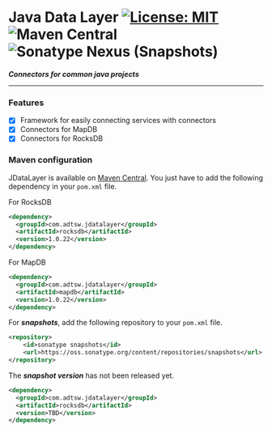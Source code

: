 # Java Data Layer  [![License: MIT](https://img.shields.io/badge/License-MIT-brightgreen.svg)](https://opensource.org/licenses/MIT) ![Maven Central](https://img.shields.io/maven-central/v/com.adtsw.jdatalayer/rocksdb?color=blue&label=Version) ![Sonatype Nexus (Snapshots)](https://img.shields.io/nexus/s/com.adtsw.jdatalayer/rocksdb?label=Snapshot&server=https%3A%2F%2Foss.sonatype.org%2F)


***Connectors for common java projects***

---

### Features

* [x] Framework for easily connecting services with connectors 
* [x] Connectors for MapDB
* [x] Connectors for RocksDB

### Maven configuration

JDataLayer is available on [Maven Central](http://search.maven.org/#search). You just have to add the following dependency in your `pom.xml` file.

For RocksDB

```xml
<dependency>
  <groupId>com.adtsw.jdatalayer</groupId>
  <artifactId>rocksdb</artifactId>
  <version>1.0.22</version>
</dependency>
```
For MapDB

```xml
<dependency>
  <groupId>com.adtsw.jdatalayer</groupId>
  <artifactId>mapdb</artifactId>
  <version>1.0.22</version>
</dependency>
```

For ***snapshots***, add the following repository to your `pom.xml` file.
```xml
<repository>
    <id>sonatype snapshots</id>
    <url>https://oss.sonatype.org/content/repositories/snapshots</url>
</repository>
```
The ***snapshot version*** has not been released yet.
```xml
<dependency>
  <groupId>com.adtsw.jdatalayer</groupId>
  <artifactId>rocksdb</artifactId>
  <version>TBD</version>
</dependency>
```
